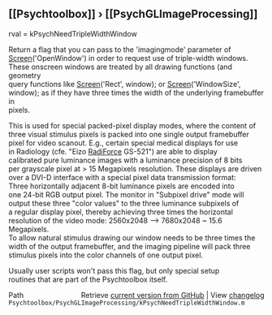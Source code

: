 ## [[Psychtoolbox]] &#8250; [[PsychGLImageProcessing]]

rval = kPsychNeedTripleWidthWindow  
  
Return a flag that you can pass to the 'imagingmode' parameter of  
[Screen](Screen)('OpenWindow') in order to request use of triple-width windows.  
These onscreen windows are treated by all drawing functions (and geometry  
query functions like [Screen](Screen)('Rect', window); or [Screen](Screen)('WindowSize',  
window); as if they have three times the width of the underlying framebuffer in  
pixels.  
  
This is used for special packed-pixel display modes, where the content of  
three visual stimulus pixels is packed into one single output framebuffer  
pixel for video scanout. E.g., certain special medical displays for use  
in Radiology (cfe. "Eizo [RadiForce](RadiForce) GS-521") are able to display  
calibrated pure luminance images with a luminance precision of 8 bits  
per grayscale pixel at \> 15 Megapixels resolution. These displays are driven  
over a DVI-D interface with a special pixel data transmission format:  
Three horizontally adjacent 8-bit luminance pixels are encoded into  
one 24-bit RGB output pixel. The monitor in "Subpixel drive" mode will  
output these three "color values" to the three luminance subpixels of  
a regular display pixel, thereby achieving three times the horizontal  
resolution of the video mode: 2560x2048 --\> 7680x2048 ~ 15.6 Megapixels.  
To allow natural stimulus drawing our window needs to be three times the  
width of the output framebuffer, and the imaging pipeline will pack three  
stimulus pixels into the color channels of one output pixel.  
  
Usually user scripts won't pass this flag, but only special setup  
routines that are part of the Psychtoolbox itself.  
  




<div class="code_header" style="text-align:right;">
  <span style="float:left;">Path&nbsp;&nbsp;</span> <span class="counter">Retrieve <a href=
  "https://raw.github.com/Psychtoolbox-3/Psychtoolbox-3/beta/Psychtoolbox/PsychGLImageProcessing/kPsychNeedTripleWidthWindow.m">current version from GitHub</a> | View <a href=
  "https://github.com/Psychtoolbox-3/Psychtoolbox-3/commits/beta/Psychtoolbox/PsychGLImageProcessing/kPsychNeedTripleWidthWindow.m">changelog</a></span>
</div>
<div class="code">
  <code>Psychtoolbox/PsychGLImageProcessing/kPsychNeedTripleWidthWindow.m</code>
</div>

